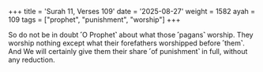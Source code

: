+++
title = 'Surah 11, Verses 109'
date = '2025-08-27'
weight = 1582
ayah = 109
tags = ["prophet", "punishment", "worship"]
+++

So do not be in doubt ˹O Prophet˺ about what those ˹pagans˺ worship. They worship nothing except what their forefathers worshipped before ˹them˺. And We will certainly give them their share ˹of punishment˺ in full, without any reduction.